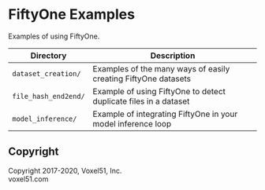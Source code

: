 # FiftyOne Examples

Examples of using FiftyOne.

| Directory            | Description |
| -------------------- | ----------- |
| `dataset_creation/`  | Examples of the many ways of easily creating FiftyOne datasets |
| `file_hash_end2end/` | Example of using FiftyOne to detect duplicate files in a dataset |
| `model_inference/`   | Example of integrating FiftyOne in your model inference loop |


## Copyright

Copyright 2017-2020, Voxel51, Inc.<br>
voxel51.com
